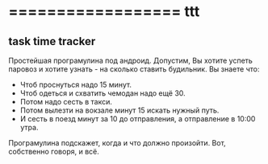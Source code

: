 ================== 
ttt
==================

task time tracker
---------

Простейшая програмулина под андроид. 
Допустим, Вы хотите успеть паровоз и хотите узнать - на сколько ставить будильник.
Вы знаете что:
* Чтоб проснуться надо 15 минут.
* Чтоб одеться и схватить чемодан надо ещё 30.
* Потом надо сесть в такси.
* Потом вылезти на вокзале минут 15 искать нужный путь.
* И сесть в поезд минут за 10 до отправления, а отправление в 10:00 утра.

Програмулина подскажет, когда и что должно произойти.
Вот, собственно говоря, и всё.